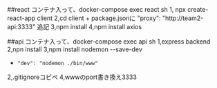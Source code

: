 ##react
コンテナ入って、docker-compose exec react sh
1, npx create-react-app client
2,cd client + package.jsonに
"proxy": "http://team2-api:3333"
追記
3,npm install
4,npm install axios 

##api
コンテナ入って、docker-compose exec api sh
1,express backend
2,npn install
3,npm install nodemon --save-dev
+     "dev": "nodemon ./bin/www"
2,.gitignoreコピペ
4,wwwのport書き換え3333